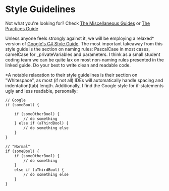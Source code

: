 # Style Guidelines
Not what you're looking for? Check [The Miscellaneous Guides](guides.md) or [The Practices Guide](practices.md)

Unless anyone feels strongly against it, we will be employing a relaxed* version of [Google's C# Style Guide](https://google.github.io/styleguide/csharp-style.html). The
most important takeaway from this style guide is the section on naming rules: PascalCase in most cases, camelCase for _privateVariables and parameters. I think as a 
small student coding team we can be quite lax on most non-naming rules presented in the linked guide. Do your best to write clean and readable code.


*A notable relaxation to their style guidelines is their section on "Whitespace", as most (if not all) IDEs will automatically handle spacing and indentation(tab) length.
Additionally, I find the Google style for if-statements ugly and less readable, personally:

```aspx
// Google
if (someBool) {

    if (someOtherBool) {
        // do something
    } else if (aThirdBool) {
        // do something else
    }
}

// "Normal"
if (someBool) {
    if (someOtherBool) {
        // do something
    }
    else if (aThirdBool) {
        // do something else 
    }
}

```
